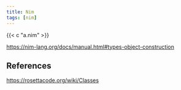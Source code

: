 ```yaml
---
title: Nim
tags: [nim]
---
```


{{< c "a.nim" >}}

<https://nim-lang.org/docs/manual.html#types-object-construction>

## References

<https://rosettacode.org/wiki/Classes>
